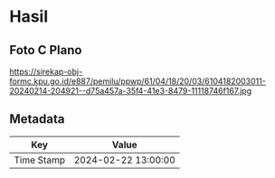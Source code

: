 # Hasil

## Foto C Plano

https://sirekap-obj-formc.kpu.go.id/e887/pemilu/ppwp/61/04/18/20/03/6104182003011-20240214-204921--d75a457a-35f4-41e3-8479-11118746f167.jpg


## Metadata

| Key        | Value               |
| ---------- | ------------------- |
| Time Stamp | 2024-02-22 13:00:00 |



